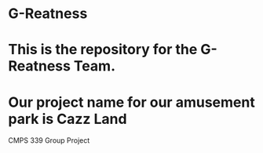 # G-Reatness
# This is the repository for the G-Reatness Team.
# Our project name for our amusement park is Cazz Land
CMPS 339 Group Project
